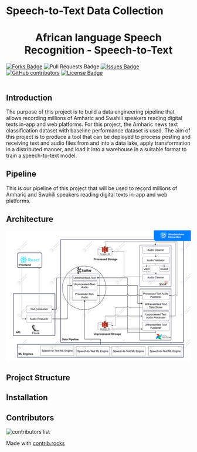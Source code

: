# Speech-to-Text Data Collection
<h1 align="center">African language Speech Recognition - Speech-to-Text </h1>
<div>
<a href="https://github.com/STT-Data-Engineering/Speech_to_text"><img src="https://img.shields.io/github/forks/STT-Data-Engineering/Speech_to_text" alt="Forks Badge"/></a>
<a "https://github.com/STT-Data-Engineering/Speech_to_text/pulls"><img src="https://img.shields.io/github/issues-pr/STT-Data-Engineering/Speech_to_text" alt="Pull Requests Badge"/></a>
<a href="https://github.com/STT-Data-Engineering/Speech_to_text/issues"><img src="https://img.shields.io/github/issues/STT-Data-Engineering/Speech_to_text" alt="Issues Badge"/></a>
<a href="https://github.com/STT-Data-Engineering/Speech_to_text/graphs/contributors"><img alt="GitHub contributors" src="https://img.shields.io/github/contributors/STT-Data-Engineering/Speech_to_text?color=2b9348"></a>
<a href="https://github.com/STT-Data-Engineering/Speech_to_text/blob/main/LICENSE"><img src="https://img.shields.io/github/license/STT-Data-Engineering/Speech_to_text?color=2b9348" alt="License Badge"/></a>
</div>
</br>

## Introduction
The purpose of this project is to build a data engineering pipeline that allows recording millions of Amharic and Swahili speakers reading digital texts in-app and web platforms. For this project, the Amharic news text classification dataset with baseline performance dataset is used. 
The aim of this project is to produce a tool that can be deployed to process posting and receiving text and audio files from and into a data lake, apply transformation in a distributed manner, and load it into a warehouse in a suitable format to train a speech-to-text model. 

## Pipeline
  This is our pipeline of this project that will be used to record millions of Amharic and Swahili speakers reading digital texts in-app and web platforms. 


## Architecture
![Speech-to-text data collection](data/end-to-end-details-design.jpg)

## Project Structure
## Installation

## Contributors

<!-- Copy-paste in your Readme.md file -->
![contributors list](https://contrib.rocks/image?repo=STT-Data-Engineering/Speech_to_text)

Made with [contrib.rocks](https://contrib.rocks)
 
